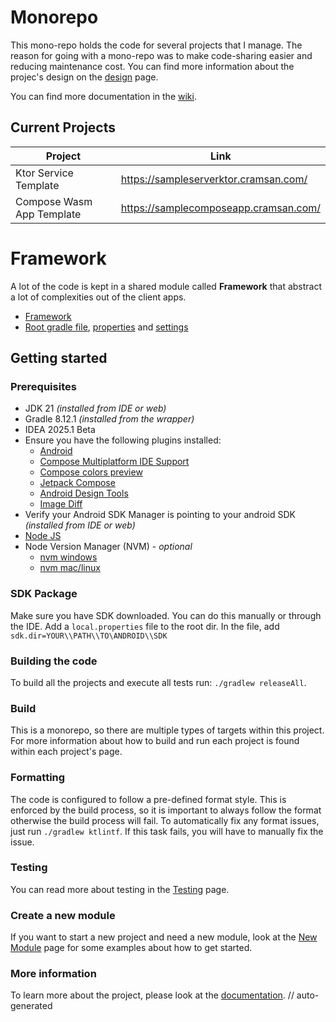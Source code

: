 # Monorepo

 
This mono-repo holds the code for several projects that I manage. The reason for going with a mono-repo was to make code-sharing easier and reducing maintenance cost. You can find more information about the projec's design on the [design](https://dev.azure.com/CRamsan/Framework/_wiki/wikis/Framework.wiki/28/Design-Architecture) page.

You can find more documentation in the [wiki](https://dev.azure.com/CRamsan/Framework/_wiki/wikis/Framework.wiki/22/Project-Wiki).

## Current Projects
| Project                   | Link                                  |
|---------------------------|---------------------------------------|
| Ktor Service Template     | https://sampleserverktor.cramsan.com/ |
| Compose Wasm App Template | https://samplecomposeapp.cramsan.com/ |

# Framework
A lot of the code is kept in a shared module called **Framework** that abstract a lot of complexities out of the client apps.
 - [Framework](framework/)
 - [Root gradle file](build.gradle.kts), [properties](gradle.properties) and [settings](settings.gradle.kts)

## Getting started
 
### Prerequisites
- JDK 21 _(installed from IDE or web)_
- Gradle 8.12.1 _(installed from the wrapper)_
- IDEA 2025.1 Beta
- Ensure you have the following plugins installed:
  - [Android](https://plugins.jetbrains.com/plugin/22989-android)
  - [Compose Multiplatform IDE Support](https://plugins.jetbrains.com/plugin/16541-compose-multiplatform-ide-support)
  - [Compose colors preview](https://plugins.jetbrains.com/plugin/21298-compose-colors-preview)
  - [Jetpack Compose](https://plugins.jetbrains.com/plugin/18409-jetpack-compose)
  - [Android Design Tools](https://plugins.jetbrains.com/plugin/22990-android-design-tools)
  - [Image Diff](https://plugins.jetbrains.com/plugin/12691-image-diff)
- Verify your Android SDK Manager is pointing to your android SDK _(installed from IDE or web)_
- [Node JS](https://nodejs.org/en/download)
- Node Version Manager (NVM) - _optional_
  - [nvm windows](https://github.com/coreybutler/nvm-windows/releases)
  - [nvm mac/linux](https://github.com/nvm-sh/nvm#installing-and-updating)

### SDK Package
Make sure you have SDK downloaded. You can do this manually or through the IDE. Add a `local.properties` file to the root dir. In the file, add `sdk.dir=YOUR\\PATH\\TO\ANDROID\\SDK`

### Building the code
To build all the projects and execute all tests run: `./gradlew releaseAll`.

### Build
This is a monorepo, so there are multiple types of targets within this project. For more information about how to build and run each project is found within each project's page.

### Formatting
The code is configured to follow a pre-defined format style. This is enforced by the build process, so it is important to always follow the format otherwise the build process will fail. To automatically fix any format issues, just run `./gradlew ktlintf`. If this task fails, you will have to manually fix the issue.

### Testing
You can read more about testing in the [Testing](https://dev.azure.com/CRamsan/Framework/_wiki/wikis/Framework.wiki/31/Testing) page.

### Create a new module
If you want to start a new project and need a new module, look at the [New Module](./NEW_MODULE.md) page for some examples about how to get started.

### More information
To learn more about the project, please look at the [documentation](https://dev.azure.com/CRamsan/Framework/_wiki/wikis/Framework.wiki/22/Project-Wiki).
// auto-generated
